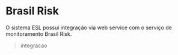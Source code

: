 <!-- TITLE: Integração Brasil Risk -->
<!-- SUBTITLE: A quick summary of Integracao Brasil Risk -->

# Brasil Risk
O sistema ESL possui integração via web service com o serviço de monitoramento Brasil Risk.
> integracao
